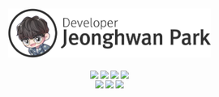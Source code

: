 <h1 align="center" style="max-width: 100%;">
  <a href="https://github.com/devjeonghwan"><img width="400px" alt="Jeonghwan Park" src="title.png" style="max-width: 100%;"></a>
</h1>
<p align="center" style="max-width: 100%;">
  <a href="#"><img src="https://img.shields.io/badge/Name-Jeonghwan%20Park(%EB%B0%95%EC%A0%95%ED%99%98)-lightgrey?style=flat-square"/></a>
  <a href="#"><img src="https://img.shields.io/badge/Company-(%EC%A3%BC)%EB%A6%AC%EC%96%BC%ED%83%80%EC%9E%84%ED%85%8C%ED%81%AC-lightgrey?style=flat-square"/></a>
  <a href="#"><img src="https://img.shields.io/badge/Gender-Male-lightgrey?style=flat-square"/></a>
  <a href="#"><img src="https://img.shields.io/badge/Age-22-lightgrey?style=flat-square"/></a>
  <br>
  <a href="#"><img src="https://img.shields.io/badge/Discord-%EB%B0%95%EC%A0%95%ED%99%98%231865-lightgrey?style=flat-square&logo=Discord&logoColor=white"/></a>
  <a href="#"><img src="https://img.shields.io/badge/KakaoTalk-defaultKakao-lightgrey?style=flat-square&logo=KakaoTalk&logoColor=white"/></a>
  <a href="#"><img src="https://img.shields.io/badge/Mail-dev.parkjeonghwan@gmail.com-lightgrey?style=flat-square&logo=Google&logoColor=white"/></a>
</p>
